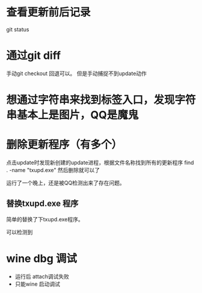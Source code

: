 # 查看更新前后记录
git status

# 通过git diff
手动git checkout 回退可以。
但是手动捕捉不到update动作

# 想通过字符串来找到标签入口，发现字符串基本上是图片，QQ是魔鬼


# 删除更新程序（有多个）
点击update时发现新创建的update进程，根据文件名称找到所有的更新程序
find . -name "txupd.exe"
然后删除就可以了

运行了一个晚上，还是被QQ检测出来了存在问题。

## 替换txupd.exe 程序
简单的替换了下txupd.exe程序。

可以检测到

# wine dbg 调试
* 运行后 attach调试失败
* 只能wine 启动调试
